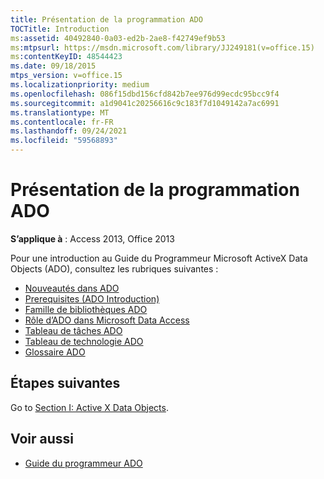 ```yaml
---
title: Présentation de la programmation ADO
TOCTitle: Introduction
ms:assetid: 40492840-0a03-ed2b-2ae8-f42749ef9b53
ms:mtpsurl: https://msdn.microsoft.com/library/JJ249181(v=office.15)
ms:contentKeyID: 48544423
ms.date: 09/18/2015
mtps_version: v=office.15
ms.localizationpriority: medium
ms.openlocfilehash: 086f15dbd156cfd842b7ee976d99ecdc95bcc9f4
ms.sourcegitcommit: a1d9041c20256616c9c183f7d1049142a7ac6991
ms.translationtype: MT
ms.contentlocale: fr-FR
ms.lasthandoff: 09/24/2021
ms.locfileid: "59568893"
---
```

# <a name="introduction-to-ado-programming"></a>Présentation de la programmation ADO

**S’applique à** : Access 2013, Office 2013

Pour une introduction au Guide du Programmeur Microsoft ActiveX Data Objects (ADO), consultez les rubriques suivantes :

- [Nouveautés dans ADO](what-s-new-in-ado.md)
- [Prerequisites (ADO Introduction)](prerequisites-ado-introduction.md)
- [Famille de bibliothèques ADO](the-ado-family-of-libraries.md)
- [Rôle d’ADO dans Microsoft Data Access](the-role-of-ado-in-microsoft-data-access.md)
- [Tableau de tâches ADO](ado-task-table.md)
- [Tableau de technologie ADO](ado-technology-table.md)
- [Glossaire ADO](ado-glossary.md)

## <a name="next-steps"></a>Étapes suivantes

Go to [Section I: Active X Data Objects](section-i-activex-data-objects.md).

## <a name="see-also"></a>Voir aussi

- [Guide du programmeur ADO](ado-programmer-s-guide.md)
